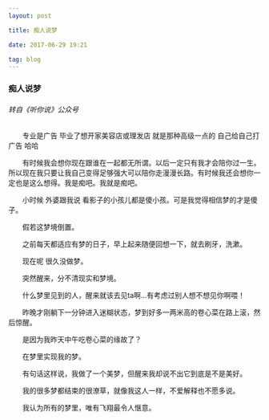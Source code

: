 ```yaml
---
layout: post

title: 痴人说梦

date: 2017-06-29 19:21

tag: blog
---
```


### 痴人说梦

###### 转自《听你说》公众号

　　专业是广告 毕业了想开家美容店或理发店 就是那种高级一点的 自己给自己打广告 哈哈

　　有时候我会想你现在跟谁在一起都无所谓。以后一定只有我才会陪你过一生。所以现在我只要让我自己变得足够强大可以陪你走漫漫长路。有时候我还会想你一定也是这么想得。我是痴吧。我就是痴吧。

　　小时候 外婆跟我说 看影子的小孩儿都是傻小孩。可是我觉得相信梦的才是傻子。

　　假若这梦境倒置。

　　之前每天都适应有梦的日子，早上起来随便回想一下，就去刷牙，洗漱。

　　现在呢 很久没做梦。

　　突然醒来，分不清现实和梦境。

　　什么梦里见到的人，醒来就该去见ta啊...有考虑过别人想不想见你啊喂！

　　昨晚才刚躺下一分钟进入迷糊状态，梦到好多一两米高的卷心菜在路上滚，然后惊醒。

　　是因为我昨天中午吃卷心菜的缘故了？

　　在梦里实现我的梦。

　　有句话这样说，我做了一个美梦，但醒来我却说不出它到底是不是美好。

　　我的很多梦都结束的很潦草，就像我这人一样，不爱解释也不愿多说。

　　我认为所有的梦里，唯有飞翔最令人惬意。